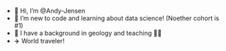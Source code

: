 - 👋 Hi, I’m @Andy-Jensen
- 🌱 I’m new to code and learning about data science! (Noether cohort is #1)
- :volcano: I have a background in geology and teaching :man_teacher:
- :airplane: World traveler!

<!---
Andy-Jensen/Andy-Jensen is a ✨ special ✨ repository because its `README.md` (this file) appears on your GitHub profile.
You can click the Preview link to take a look at your changes.
--->
